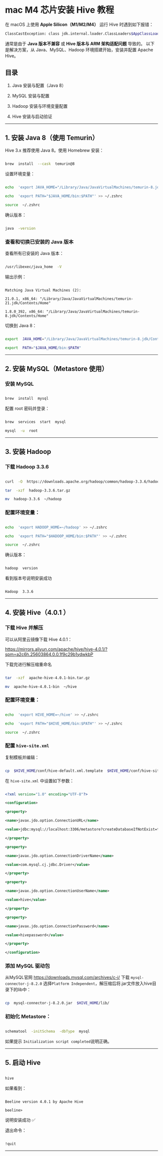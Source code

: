 
# mac M4 芯片安装 Hive 教程



在 macOS 上使用 **Apple Silicon（M1/M2/M4）** 运行 Hive 时遇到如下报错：
```bash
ClassCastException: class jdk.internal.loader.ClassLoaders$AppClassLoader cannot be cast to class java.net.URLClassLoader
```
通常是由于 **Java 版本不兼容** 或 **Hive 版本与 ARM 架构适配问题** 导致的。
以下是解决方案，从 Java、MySQL、Hadoop 环境搭建开始，安装并配置 Apache Hive。  


  

## 目录

  

1. Java 安装与配置（Java 8）

2. MySQL 安装与配置

3. Hadoop 安装与环境变量配置

4. Hive 安装与启动验证

  

---

  

## 1. 安装 Java 8（使用 Temurin）

  

Hive 3.x 推荐使用 Java 8。使用 Homebrew 安装：

  

```bash

brew  install  --cask  temurin@8

```

  

设置环境变量：

  

```bash

echo  'export JAVA_HOME="/Library/Java/JavaVirtualMachines/temurin-8.jdk/Contents/Home"' >> ~/.zshrc

echo  'export PATH="$JAVA_HOME/bin:$PATH"' >> ~/.zshrc

source  ~/.zshrc

```

  

确认版本：

  

```bash

java  -version

```

  

### 查看和切换已安装的 Java 版本

  

查看所有已安装的 Java 版本：

  

```bash

/usr/libexec/java_home  -V

```

  

输出示例：

  

```

Matching Java Virtual Machines (2):

21.0.1, x86_64: "/Library/Java/JavaVirtualMachines/temurin-21.jdk/Contents/Home"

1.8.0_392, x86_64: "/Library/Java/JavaVirtualMachines/temurin-8.jdk/Contents/Home"

```

  

切换到 Java 8：

  

```bash

export  JAVA_HOME="/Library/Java/JavaVirtualMachines/temurin-8.jdk/Contents/Home"

export  PATH="$JAVA_HOME/bin:$PATH"

```



---

  

## 2. 安装 MySQL（Metastore 使用）

  



  

### 安装 MySQL&#x20;

  

```bash

brew  install  mysql

```

  

配置 root 密码并登录：

  

```bash

brew  services  start  mysql

mysql  -u  root

```

  
  
  

---

  

## 3. 安装 Hadoop

  

### 下载 Hadoop 3.3.6

  

```bash

curl  -O  https://downloads.apache.org/hadoop/common/hadoop-3.3.6/hadoop-3.3.6.tar.gz

tar  -xzf  hadoop-3.3.6.tar.gz

mv  hadoop-3.3.6  ~/hadoop

```

  

### 配置环境变量：

  

```bash

echo  'export HADOOP_HOME=~/hadoop' >> ~/.zshrc

echo  'export PATH="$HADOOP_HOME/bin:$PATH"' >> ~/.zshrc

source  ~/.zshrc

```

  

确认版本：

  

```bash

hadoop  version

```

  

看到版本号说明安装成功

  

```bash

Hadoop  3.3.6

```

  
  

---

  

## 4. 安装 Hive（4.0.1 ）

  

### 下载 Hive 并解压

  

可以从阿里云镜像下载 Hive 4.0.1：

https://mirrors.aliyun.com/apache/hive/hive-4.0.1/?spm=a2c6h.25603864.0.0.1f9c29b1ydwkbP

  

下载完进行解压缩重命名

```bash

tar  -xzf  apache-hive-4.0.1-bin.tar.gz

mv  apache-hive-4.0.1-bin  ~/hive

```

  

### 配置环境变量：

  

```bash

echo  'export HIVE_HOME=~/hive' >> ~/.zshrc

echo  'export PATH="$HIVE_HOME/bin:$PATH"' >> ~/.zshrc

source  ~/.zshrc

```

  

### 配置 `hive-site.xml`

  

复制模板并编辑：

  

```bash

cp  $HIVE_HOME/conf/hive-default.xml.template  $HIVE_HOME/conf/hive-site.xml

```

  

在 `hive-site.xml` 中设置如下参数：

  

```xml

<?xml version="1.0" encoding="UTF-8"?>

<configuration>

<property>

<name>javax.jdo.option.ConnectionURL</name>

<value>jdbc:mysql://localhost:3306/metastore?createDatabaseIfNotExist=true&amp;useSSL=false&amp;allowPublicKeyRetrieval=true</value>

</property>

<property>

<name>javax.jdo.option.ConnectionDriverName</name>

<value>com.mysql.cj.jdbc.Driver</value>

</property>

<property>

<name>javax.jdo.option.ConnectionUserName</name>

<value>hive</value>

</property>

<property>

<name>javax.jdo.option.ConnectionPassword</name>

<value>hivepassword</value>

</property>

</configuration>
```

  

### 添加 MySQL 驱动包

  

从MySQL官网 https://downloads.mysql.com/archives/c-j/ 下载
`mysql-connector-j-8.2.0` 选择`Platform Independent`，解压缩后将.jar文件放入hive目录下的lib中：

  

```bash

cp  mysql-connector-j-8.2.0.jar  $HIVE_HOME/lib/

```

  

### 初始化 Metastore：

  

```bash

schematool  -initSchema  -dbType  mysql

```

  

如果提示 `Initialization script completed`说明正确。

  

---

  

## 5. 启动 Hive

  

```bash

hive

```

  

如果看到：

  

```

Beeline version 4.0.1 by Apache Hive

beeline>

```

  

说明安装成功 ✅

  

退出命令：

  

```sql

!quit

```

  

---
